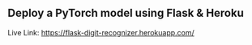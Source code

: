 ## Deploy a PyTorch model using Flask & Heroku

Live Link: https://flask-digit-recognizer.herokuapp.com/

